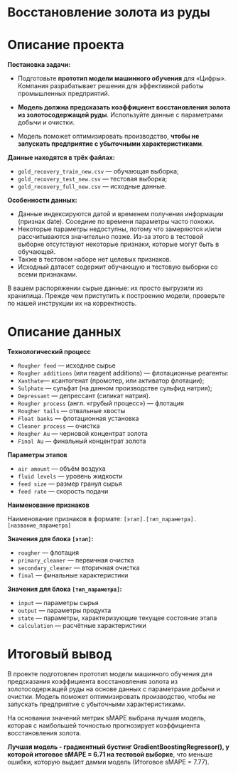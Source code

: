 # Восстановление золота из руды

# Описание проекта  

**Постановка задачи:**
- Подготовьте **прототип модели машинного обучения** для «Цифры». Компания разрабатывает решения для эффективной работы промышленных предприятий.

- **Модель должна предсказать коэффициент восстановления золота из золотосодержащей руды**. Используйте данные с параметрами добычи и очистки. 

- Модель поможет оптимизировать производство, **чтобы не запускать предприятие с убыточными характеристиками**.

**Данные находятся в трёх файлах:**
- `gold_recovery_train_new.csv` — обучающая выборка;
- `gold_recovery_test_new.csv` — тестовая выборка;
- `gold_recovery_full_new.csv` — исходные данные.

**Особенности данных:**
- Данные индексируются датой и временем получения информации (признак date). Соседние по времени параметры часто похожи.
- Некоторые параметры недоступны, потому что замеряются и/или рассчитываются значительно позже. Из-за этого в тестовой выборке отсутствуют некоторые признаки, которые могут быть в обучающей. 
- Также в тестовом наборе нет целевых признаков.
- Исходный датасет содержит обучающую и тестовую выборки со всеми признаками.

В вашем распоряжении сырые данные: их просто выгрузили из хранилища. Прежде чем приступить к построению модели, проверьте по нашей инструкции их на корректность.


# Описание данных

**Технологический процесс**
- `Rougher feed` — исходное сырье
- `Rougher additions` (или reagent additions) — флотационные реагенты: 
 - `Xanthate`— ксантогенат (промотер, или активатор флотации);
 - `Sulphate` — сульфат (на данном производстве сульфид натрия);
 - `Depressant` — депрессант (силикат натрия).
- `Rougher process` (англ. «грубый процесс») — флотация
- `Rougher tails` — отвальные хвосты
- `Float banks` — флотационная установка
- `Cleaner process` — очистка
- `Rougher Au` — черновой концентрат золота
- `Final Au` — финальный концентрат золота

**Параметры этапов**
- `air amount` — объём воздуха
- `fluid levels` — уровень жидкости
- `feed size`  — размер гранул сырья
- `feed rate` — скорость подачи

**Наименование признаков** 

Наименование признаков в формате:
`[этап].[тип_параметра].[название_параметра]`

**Значения для блока `[этап]`:**
- `rougher` — флотация
- `primary_cleaner` — первичная очистка
- `secondary_cleaner` — вторичная очистка
- `final` — финальные характеристики

**Значения для блока `[тип_параметра]`:**
- `input` — параметры сырья
- `output` — параметры продукта
- `state` — параметры, характеризующие текущее состояние этапа
- `calculation` — расчётные характеристики



# Итоговый вывод

В проекте подготовлен прототип модели машинного обучения для предсказания коэффициента восстановления золота из золотосодержащей руды на основе данных с параметрами добычи и очистки. Модель поможет оптимизировать производство, чтобы не запускать предприятие с убыточными характеристиками.

На основании значений метрик sMAPE выбрана лучшая модель, которая с наибольшей точностью прогнозирует коэффициента восстановления золота. 


**Лучшая модель -  градиентный бустинг GradientBoostingRegressor(), у которой итоговое sMAPE =  6.71 на тестовой выборке**, что меньше ошибки, которую выдает дамми модель (Итоговое sMAPE = 7.77).



```python

```
